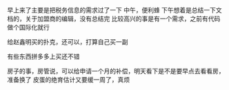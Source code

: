 早上来了主要是把税务信息的需求过了一下
中午，便利蜂
下午想着是总结一下文档的，关于加盟商的编辑，没有总结完
比较高兴的事是有一个需求，之前有代码做个国际化就行

给赵鑫明买的扑克，还可以，打算自己买一副

有些东西拼多多上买还不错

房子的事，房管说，可以给申请一个月的补偿，明天看下是不是要早点去看看房，准备换了
皮蛋的绝育估计又要缓一周了，真烦
